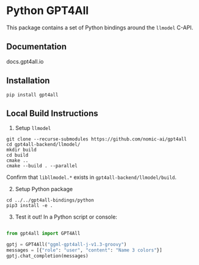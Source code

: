 # Python GPT4All

This package contains a set of Python bindings around the `llmodel` C-API.

## Documentation
docs.gpt4all.io

## Installation

```
pip install gpt4all
```

## Local Build Instructions

1. Setup `llmodel`

```
git clone --recurse-submodules https://github.com/nomic-ai/gpt4all
cd gpt4all-backend/llmodel/
mkdir build
cd build
cmake ..
cmake --build . --parallel
```
Confirm that `libllmodel.*` exists in `gpt4all-backend/llmodel/build`.

2. Setup Python package

```
cd ../../gpt4all-bindings/python
pip3 install -e .
```

3. Test it out! In a Python script or console:

```python

from gpt4all import GPT4All

gptj = GPT4All("ggml-gpt4all-j-v1.3-groovy")
messages = [{"role": "user", "content": "Name 3 colors"}]
gptj.chat_completion(messages)

```
